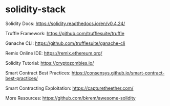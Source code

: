 # solidity-stack

Solidity Docs: https://solidity.readthedocs.io/en/v0.4.24/

Truffle Framework: https://github.com/trufflesuite/truffle

Ganache CLI: https://github.com/trufflesuite/ganache-cli

Remix Online IDE: https://remix.ethereum.org/

Solidity Tutorial: https://cryptozombies.io/

Smart Contract Best Practices: https://consensys.github.io/smart-contract-best-practices/

Smart Contracting Exploitation: https://capturetheether.com/

More Resources: https://github.com/bkrem/awesome-solidity
